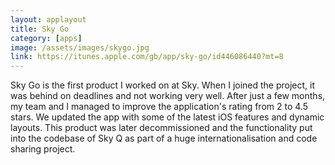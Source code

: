 ```yaml
---
layout: applayout
title: Sky Go
category: [apps]
image: /assets/images/skygo.jpg
link: https://itunes.apple.com/gb/app/sky-go/id446086440?mt=8
---
```


Sky Go is the first product I worked on at Sky. When I joined the project, it was behind on deadlines and not working very well. After just a few months, my team and I managed to improve the application's rating from 2 to 4.5 stars. We updated the app with some of the latest iOS features and dynamic layouts. This product was later decommissioned and the functionality put into the codebase of Sky Q as part of a huge internationalisation and code sharing project.
